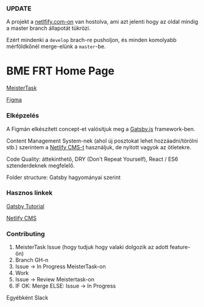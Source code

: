 ### UPDATE

A projekt a [netlfify.com-on](https://frt.netlify.com) van hostolva, ami azt jelenti hogy az oldal mindig a master branch állapotát tükrözi.

Ezért mindenki a `develop` brach-re pusholjon, és minden komolyabb mérföldkőnél merge-elünk a `master`-be.

# BME FRT Home Page

[MeisterTask](https://www.meistertask.com/app/project/uql0YEA1/frt-web)

[Figma](https://www.figma.com/file/VVc8s37h0EvNNfAUcBuwTab2/FRT-WEB?node-id=209%3A166)

### Elképzelés

A Figmán elkészített concept-et valósítjuk meg a [Gatsby.js](http://gatsbyjs.org/) framework-ben.

Content Management System-nek (ahol új posztokat lehet hozzáadni/törölni stb.) szerintem a [Netlify CMS-t](https://www.netlifycms.org) használjuk, de nyitott vagyok az ötletekre.

Code Quality: áttekinthető, DRY (Don't Repeat Yourself), React / ES6 sztenderdeknek megfelelő.

Folder structure: Gatsby hagyományai szerint

### Hasznos linkek

[Gatsby Tutorial](https://www.gatsbyjs.org/tutorial/)

[Netlify CMS](https://www.netlifycms.org)

### Contributing

1. MeisterTask Issue (hogy tudjuk hogy valaki dolgozik az adott feature-ön)
2. Branch GH-n
3. Issue -> In Progress MeisterTask-on
4. Work
5. Issue -> Review Meistertask-on
6. IF OK: Merge ELSE: Issue -> In Progress

Egyébként Slack
